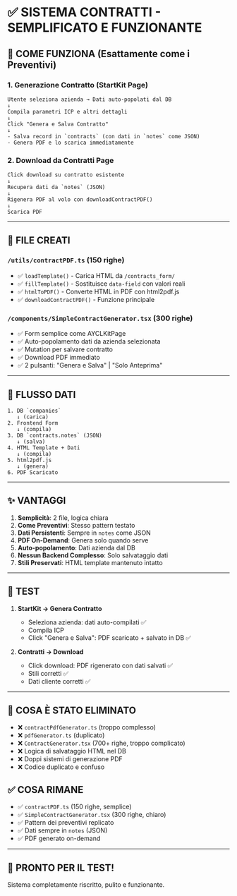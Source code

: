 # ✅ SISTEMA CONTRATTI - SEMPLIFICATO E FUNZIONANTE

## 🎯 COME FUNZIONA (Esattamente come i Preventivi)

### 1. **Generazione Contratto** (StartKit Page)
```
Utente seleziona azienda → Dati auto-popolati dal DB
↓
Compila parametri ICP e altri dettagli
↓
Click "Genera e Salva Contratto"
↓
- Salva record in `contracts` (con dati in `notes` come JSON)
- Genera PDF e lo scarica immediatamente
```

### 2. **Download da Contratti Page**
```
Click download su contratto esistente
↓
Recupera dati da `notes` (JSON)
↓
Rigenera PDF al volo con downloadContractPDF()
↓
Scarica PDF
```

---

## 📁 FILE CREATI

### `/utils/contractPDF.ts` (150 righe)
- ✅ `loadTemplate()` - Carica HTML da `/contracts_form/`
- ✅ `fillTemplate()` - Sostituisce `data-field` con valori reali
- ✅ `htmlToPDF()` - Converte HTML in PDF con html2pdf.js
- ✅ `downloadContractPDF()` - Funzione principale

### `/components/SimpleContractGenerator.tsx` (300 righe)
- ✅ Form semplice come AYCLKitPage
- ✅ Auto-popolamento dati da azienda selezionata
- ✅ Mutation per salvare contratto
- ✅ Download PDF immediato
- ✅ 2 pulsanti: "Genera e Salva" | "Solo Anteprima"

---

## 🔄 FLUSSO DATI

```
1. DB `companies` 
   ↓ (carica)
2. Frontend Form
   ↓ (compila)
3. DB `contracts.notes` (JSON)
   ↓ (salva)
4. HTML Template + Dati
   ↓ (compila)
5. html2pdf.js
   ↓ (genera)
6. PDF Scaricato
```

---

## ✨ VANTAGGI

1. **Semplicità**: 2 file, logica chiara
2. **Come Preventivi**: Stesso pattern testato
3. **Dati Persistenti**: Sempre in `notes` come JSON
4. **PDF On-Demand**: Genera solo quando serve
5. **Auto-popolamento**: Dati azienda dal DB
6. **Nessun Backend Complesso**: Solo salvataggio dati
7. **Stili Preservati**: HTML template mantenuto intatto

---

## 🧪 TEST

1. **StartKit → Genera Contratto**
   - Seleziona azienda: dati auto-compilati ✅
   - Compila ICP
   - Click "Genera e Salva": PDF scaricato + salvato in DB ✅

2. **Contratti → Download**
   - Click download: PDF rigenerato con dati salvati ✅
   - Stili corretti ✅
   - Dati cliente corretti ✅

---

## 🎨 COSA È STATO ELIMINATO

- ❌ `contractPdfGenerator.ts` (troppo complesso)
- ❌ `pdfGenerator.ts` (duplicato)
- ❌ `ContractGenerator.tsx` (700+ righe, troppo complicato)
- ❌ Logica di salvataggio HTML nel DB
- ❌ Doppi sistemi di generazione PDF
- ❌ Codice duplicato e confuso

## ✅ COSA RIMANE

- ✅ `contractPDF.ts` (150 righe, semplice)
- ✅ `SimpleContractGenerator.tsx` (300 righe, chiaro)
- ✅ Pattern dei preventivi replicato
- ✅ Dati sempre in `notes` (JSON)
- ✅ PDF generato on-demand

---

## 🚀 PRONTO PER IL TEST!

Sistema completamente riscritto, pulito e funzionante.


